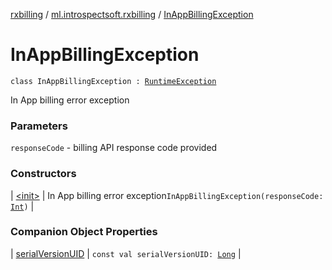 [rxbilling](../../index.md) / [ml.introspectsoft.rxbilling](../index.md) / [InAppBillingException](./index.md)

# InAppBillingException

`class InAppBillingException : `[`RuntimeException`](https://kotlinlang.org/api/latest/jvm/stdlib/kotlin/-runtime-exception/index.html)

In App billing error exception

### Parameters

`responseCode` - billing API response code provided

### Constructors

| [&lt;init&gt;](-init-.md) | In App billing error exception`InAppBillingException(responseCode: `[`Int`](https://kotlinlang.org/api/latest/jvm/stdlib/kotlin/-int/index.html)`)` |

### Companion Object Properties

| [serialVersionUID](serial-version-u-i-d.md) | `const val serialVersionUID: `[`Long`](https://kotlinlang.org/api/latest/jvm/stdlib/kotlin/-long/index.html) |

